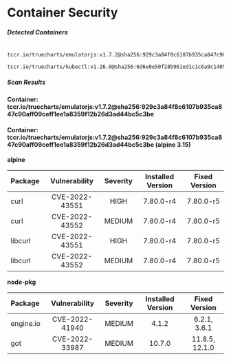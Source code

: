 # Container Security

##### Detected Containers

          tccr.io/truecharts/emulatorjs:v1.7.2@sha256:929c3a84f8c6107b935ca847c90aff09ceff1ee1a8359f12b26d3ad44bc5c3be
          tccr.io/truecharts/kubectl:v1.26.0@sha256:6d6e0e50f28b961ed1c1c6a9c140553238641591fbdc9ac7c1a348636f78c552

##### Scan Results

**Container: tccr.io/truecharts/emulatorjs:v1.7.2@sha256:929c3a84f8c6107b935ca847c90aff09ceff1ee1a8359f12b26d3ad44bc5c3be**

#### Container: tccr.io/truecharts/emulatorjs:v1.7.2@sha256:929c3a84f8c6107b935ca847c90aff09ceff1ee1a8359f12b26d3ad44bc5c3be (alpine 3.15)
    

**alpine**

      
| Package         |    Vulnerability   |   Severity  |  Installed Version | Fixed Version |
|:----------------|:------------------:|:-----------:|:------------------:|:-------------:|
| curl         |    CVE-2022-43551   |   HIGH  |  7.80.0-r4 | 7.80.0-r5 |
| curl         |    CVE-2022-43552   |   MEDIUM  |  7.80.0-r4 | 7.80.0-r5 |
| libcurl         |    CVE-2022-43551   |   HIGH  |  7.80.0-r4 | 7.80.0-r5 |
| libcurl         |    CVE-2022-43552   |   MEDIUM  |  7.80.0-r4 | 7.80.0-r5 |

**node-pkg**

      
| Package         |    Vulnerability   |   Severity  |  Installed Version | Fixed Version |
|:----------------|:------------------:|:-----------:|:------------------:|:-------------:|
| engine.io         |    CVE-2022-41940   |   MEDIUM  |  4.1.2 | 6.2.1, 3.6.1 |
| got         |    CVE-2022-33987   |   MEDIUM  |  10.7.0 | 11.8.5, 12.1.0 |

